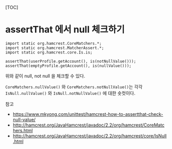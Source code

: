 [TOC]

# assertThat 에서 null 체크하기

```
import static org.hamcrest.CoreMatchers.*;
import static org.hamcrest.MatcherAssert.*;
import static org.hamcrest.core.Is.is;
```

```
assertThat(userProfile.getAccount(), is(notNullValue()));
assertThat(emptyProfile.getAccount(), is(nullValue()));
```

위와 같이 null, not null 을 체크할 수 있다.

`CoreMatchers.nullValue()` 와 `CoreMatchers.notNullValue()`는 각각 `IsNull.nullValue()` 와 `IsNull.notNullValue()` 에 대한 숏컷이다.


참고
- https://www.mkyong.com/unittest/hamcrest-how-to-assertthat-check-null-value/
- http://hamcrest.org/JavaHamcrest/javadoc/2.2/org/hamcrest/CoreMatchers.html
- http://hamcrest.org/JavaHamcrest/javadoc/2.2/org/hamcrest/core/IsNull.html
